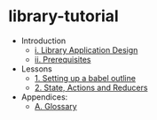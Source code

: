 # library-tutorial

* Introduction
	* [i. Library Application Design](./introduction/DESIGN.md)
	* [ii. Prerequisites](./introduction/PREREQUISITES.md)
* Lessons
	* [1. Setting up a babel outline](./main/01_BABEL.md)
	* [2. State, Actions and Reducers](./main/02_DATA.md)
* Appendices:
	* [A. Glossary](./appendices/GLOSSARY.md)
